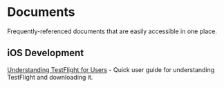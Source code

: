 # Documents

Frequently-referenced documents that are easily accessible in one place.

## iOS Development

[Understanding TestFlight for Users](/understanding-testflight.md) - Quick user guide for understanding TestFlight and downloading it.
